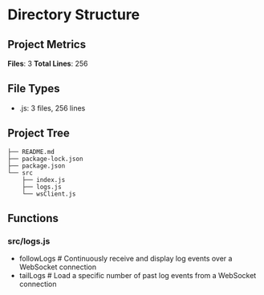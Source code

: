 # Directory Structure

## Project Metrics

**Files**: 3
**Total Lines**: 256

## File Types

- .js: 3 files, 256 lines

## Project Tree

```
├── README.md
├── package-lock.json
├── package.json
└── src
    ├── index.js
    ├── logs.js
    └── wsClient.js
```


## Functions


### src/logs.js

- followLogs    # Continuously receive and display log events over a WebSocket connection
- tailLogs    # Load a specific number of past log events from a WebSocket connection